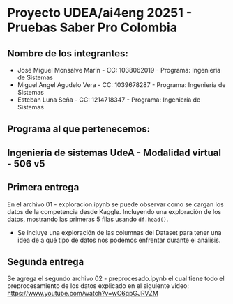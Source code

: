 # Proyecto UDEA/ai4eng 20251 - Pruebas Saber Pro Colombia

## Nombre de los integrantes:

- José Miguel Monsalve Marín - CC: 1038062019 - Programa: Ingeniería de Sistemas
- Miguel Angel Agudelo Vera - CC: 1039678287 - Programa: Ingeniería de Sistemas
- Esteban Luna Seña - CC: 1214718347 - Programa: Ingeniería de Sistemas

## Programa al que pertenecemos:
Ingeniería de sistemas UdeA - Modalidad virtual - 506 v5
---

## Primera entrega
En el archivo 01 - exploracion.ipynb se puede observar como se cargan los datos de la competencia desde Kaggle. Incluyendo una exploración de los datos, mostrando las primeras 5 filas usando `df.head()`. 
- Se incluye una exploración de las columnas del Dataset para tener una idea de a qué tipo de datos nos podemos enfrentar durante el análisis.

## Segunda entrega
Se agrega el segundo archivo 02 - preprocesado.ipynb el cual tiene todo el preprocesamiento de los datos explicado en el siguiente video: https://www.youtube.com/watch?v=wC6qpGJRVZM

